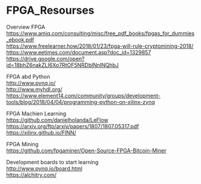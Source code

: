 # FPGA_Resourses

Overview FPGA  
https://www.amiq.com/consulting/misc/free_pdf_books/fpgas_for_dummies_ebook.pdf  
https://www.freelearner.how/2018/01/23/fpga-will-rule-cryptomining-2018/  
https://www.eetimes.com/document.asp?doc_id=1329857    
https://drive.google.com/open?id=18bhZ6nakZLI6Xo7RtOF5NRDbINnlNQhbJ    

FPGA abd Python  
http://www.pynq.io/  
http://www.myhdl.org/    
https://www.element14.com/community/groups/development-tools/blog/2018/04/04/programming-python-on-xilinx-zynq

FPGA Machien Learning  
https://github.com/danielholanda/LeFlow
https://arxiv.org/ftp/arxiv/papers/1807/1807.05317.pdf
https://xilinx.github.io/FINN/

FPGA Mining  
https://github.com/fpgaminer/Open-Source-FPGA-Bitcoin-Miner

Development boards to start learning   
http://www.pynq.io/board.html  
https://alchitry.com/
